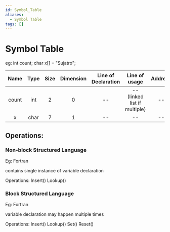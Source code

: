 ```yaml
---
id: Symbol_Table
aliases:
  - Symbol Table
tags: []
---
```


# Symbol Table

eg: int count;
char x[] = "Sujatro";

| Name  | Type | Size | Dimension | Line of Declaration |        Line of usage         | Address |
| :---: | :--: | :--: | :-------: | :-----------------: | :--------------------------: | :-----: |
| count | int  |  2   |     0     |         --          | -- (linked list if multiple) |   --    |
|   x   | char |  7   |     1     |         --          |              --              |   --    |

## Operations:
### Non-block Structured Language
Eg: Fortran

contains single instance of variable declaration

Operations:
Insert()
Lookup()

### Block Structured Language
Eg: Fortran

variable declaration may happen multiple times

Operations:
Insert()
Lookup()
Set()
Reset()
